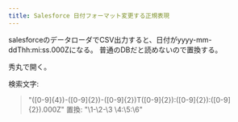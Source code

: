 ```yaml
---
title: Salesforce 日付フォーマット変更する正規表現
---
```


salesforceのデータローダでCSV出力すると、日付がyyyy-mm-ddThh:mi:ss.000Zになる。
普通のDBだと読めないので置換する。

秀丸で開く。

検索文字:　
> "([0-9]{4})-([0-9]{2})-([0-9]{2})T([0-9]{2}):([0-9]{2}):([0-9]{2}).000Z"
置換:
> "\1-\2-\3 \4:\5:\6"

